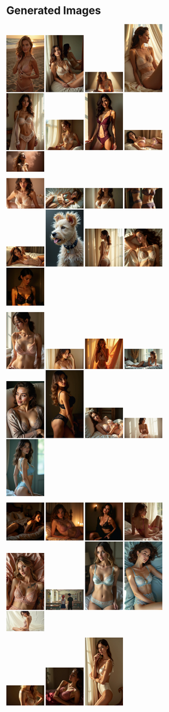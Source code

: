 # Generated Images



<img src="2025_06_20_01.webp" width="100"/> <img src="2025_06_20_02.webp" width="100"/> <img src="2025_06_20_03.webp" width="100"/> <img src="2025_06_20_04.webp" width="100"/> <img src="2025_06_20_05.webp" width="100"/> <img src="2025_06_20_06.webp" width="100"/> <img src="2025_06_20_07.webp" width="100"/> <img src="2025_06_20_08.webp" width="100"/> <img src="2025_06_20_09.webp" width="100"/>

<img src="2025_06_20_10.webp" width="100"/> <img src="2025_06_20_11.webp" width="100"/> <img src="2025_06_20_12.webp" width="100"/> <img src="2025_06_20_13.webp" width="100"/> <img src="2025_06_20_14.webp" width="100"/> <img src="2025_06_20_15.webp" width="100"/> <img src="2025_06_20_16.webp" width="100"/> <img src="2025_06_20_17.webp" width="100"/> <img src="2025_06_20_18.webp" width="100"/>

<img src="2025_06_20_19.webp" width="100"/> <img src="2025_06_20_20.webp" width="100"/> <img src="2025_06_20_21.webp" width="100"/> <img src="2025_06_20_22.webp" width="100"/> <img src="2025_06_20_23.webp" width="100"/> <img src="2025_06_20_24.webp" width="100"/> <img src="2025_06_20_25.webp" width="100"/> <img src="2025_06_20_26.webp" width="100"/> <img src="2025_06_20_27.webp" width="100"/>

<img src="2025_06_20_28.webp" width="100"/> <img src="2025_06_20_29.webp" width="100"/> <img src="2025_06_20_30.webp" width="100"/> <img src="2025_06_20_31.webp" width="100"/> <img src="2025_06_20_32.webp" width="100"/> <img src="2025_06_20_33.webp" width="100"/> <img src="2025_06_20_34.webp" width="100"/> <img src="2025_06_20_35.webp" width="100"/> <img src="2025_06_20_36.webp" width="100"/>

<img src="2025_06_20_37.webp" width="100"/> <img src="2025_06_20_38.webp" width="100"/> <img src="2025_06_20_39.webp" width="100"/>